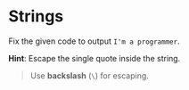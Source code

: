 # Strings

Fix the given code to output `I'm a programmer`.

**Hint**: Escape the single quote inside the string.

>Use **backslash** (`\`) for escaping.